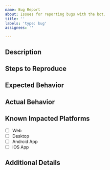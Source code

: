 ```yaml
---
name: Bug Report
about: Issues for reporting bugs with the bot.
title: ''
labels: 'type: bug'
assignees: ''

---
```


## Description
<!-- Describe the bug you've found -->


## Steps to Reproduce
<!-- Detail the exact list of steps to be able to encounter the bug -->


## Expected Behavior
<!-- Outline what you expect to occur, include screenshots if relevant -->


## Actual Behavior
<!-- Outline what occurs instead of the expected behaviour, include screenshots if relevant -->


## Known Impacted Platforms
<!-- Replace [ ] with [x] to mark items. -->
- [ ] Web
- [ ] Desktop
- [ ] Android App
- [ ] iOS App

## Additional Details
<!-- Delete this section if not applicable. -->

